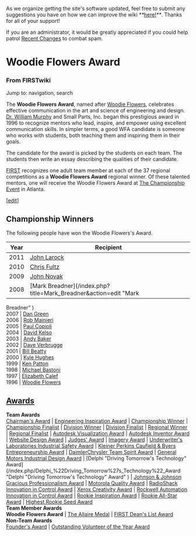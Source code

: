 As we organize getting the site's software updated, feel free to submit any
suggestions you have on how we can improve the wiki
_**_[here!](/index.php/User:Hallry/Suggestions "User:Hallry/Suggestions"
)_**_. Thanks for all of your support!

If you are an administrator, it would be greatly appreciated if you could help
patrol [Recent Changes](/index.php/Special:Recentchanges
"Special:Recentchanges" ) to combat spam.

# Woodie Flowers Award

### From FIRSTwiki

Jump to: navigation, search

The **Woodie Flowers Award**, named after [Woodie
Flowers](/index.php/Woodie_Flowers "Woodie Flowers" ), celebrates effective
communication in the art and science of engineering and design. [Dr. William
Murphy](/index.php?title=Dr._William_Murphy&action=edit "Dr. William Murphy" )
and Small Parts, Inc. began this prestigious award in 1996 to recognize
mentors who lead, inspire, and empower using excellent communication skills.
In simpler terms, a good WFA candidate is someone who works with students,
both teaching them and inspiring them in their goals.

The candidate for the award is picked by the students on each team. The
students then write an essay describing the qualities of their candidate.

[FIRST](/index.php/FIRST "FIRST" ) recognizes one adult team member at each of
the 37 regional competitions as a **Woodie Flowers Award** regional winner. Of
these talented mentors, one will receive the Woodie Flowers Award at [The
Championship Event](/index.php/The_Championship_Event "The Championship Event"
) in Atlanta.

[[edit](/index.php?title=Woodie_Flowers_Award&action=edit&section=1 "Edit
section: Championship Winners" )]

## Championship Winners

The following people have won the Woodie Flowers's Award.

Year |  Recipient  
---|---  
2011 |  [John Larock](/index.php?title=John_Larock&action=edit "John Larock" )  
2010 |  [Chris Fultz](/index.php/Chris_Fultz "Chris Fultz" )  
2009 |  [John Novak](/index.php?title=John_Novak&action=edit "John Novak" )  
2008 |  [Mark Breadner](/index.php?title=Mark_Breadner&action=edit "Mark
Breadner" )  
2007 |  [Dan Green](/index.php?title=Dan_Green&action=edit "Dan Green" )  
2006 |  [Rob Mainieri](/index.php?title=Rob_Mainieri&action=edit "Rob
Mainieri" )  
2005 |  [Paul Copioli](/index.php/Paul_Copioli "Paul Copioli" )  
2004 |  [David Kelso](/index.php/David_Kelso "David Kelso" )  
2003 |  [Andy Baker](/index.php/Andy_Baker "Andy Baker" )  
2002 |  [Dave Verbrugge](/index.php/Dave_Verbrugge "Dave Verbrugge" )  
2001 |  [Bill Beatty](/index.php/Bill_Beatty "Bill Beatty" )  
2000 |  [Kyle Hughes](/index.php/Kyle_Hughes "Kyle Hughes" )  
1999 |  [Ken Patton](/index.php/Ken_Patton "Ken Patton" )  
1998 |  [Michael Bastoni](/index.php?title=Michael_Bastoni&action=edit
"Michael Bastoni" )  
1997 |  [Elizabeth Calef](/index.php?title=Elizabeth_Calef&action=edit
"Elizabeth Calef" )  
1996 |  [Woodie Flowers](/index.php/Woodie_Flowers "Woodie Flowers" )  
  
  

[Awards](/index.php/Awards "Awards" )  
---  
**Team Awards**   
[Chairman's Award](/index.php/Chairman%27s_Award "Chairman's Award" ) |
[Engineering Inspiration Award](/index.php/Engineering_Inspiration_Award
"Engineering Inspiration Award" ) | [Championship
Winner](/index.php/Championship_Winner "Championship Winner" ) | [Championship
Finalist](/index.php/Championship_Finalist "Championship Finalist" ) |
[Division Winner](/index.php/Division_Winner "Division Winner" ) | [Division
Finalist](/index.php/Division_Finalist "Division Finalist" ) | [Regional
Winner](/index.php/Regional_Winner "Regional Winner" ) | [Regional
Finalist](/index.php/Regional_Finalist "Regional Finalist" ) | [Autodesk
Visualization Award](/index.php/Autodesk_Visualization_Award "Autodesk
Visualization Award" ) | [Autodesk Inventor
Award](/index.php/Autodesk_Inventor_Award "Autodesk Inventor Award" ) |
[Website Design Award](/index.php/Website_Design_Award "Website Design Award"
) | [Judges' Award](/index.php/Judges%27_Award "Judges' Award" ) | [Imagery
Award](/index.php/Imagery_Award "Imagery Award" ) | [Underwriter's
Laboratories Industrial Safety
Award](/index.php/Underwriter%27s_Laboratories_Industrial_Safety_Award
"Underwriter's Laboratories Industrial Safety Award" ) | [Kleiner Perkins
Caufield &amp; Byers Entrepreneurship
Award](/index.php/Kleiner_Perkins_Caufield_%26_Byers_Entrepreneurship_Award
"Kleiner Perkins Caufield & Byers Entrepreneurship Award" ) | [DaimlerChrysler
Team Spirit Award](/index.php/DaimlerChrysler_Team_Spirit_Award
"DaimlerChrysler Team Spirit Award" ) | [General Motors Industrial Design
Award](/index.php/General_Motors_Industrial_Design_Award "General Motors
Industrial Design Award" ) | [Delphi "Driving Tomorrow's Technology"
Award](/index.php/Delphi_%22Driving_Tomorrow%27s_Technology%22_Award "Delphi
"Driving Tomorrow's Technology" Award" ) | [Johnson &amp; Johnson Gracious
Professionalism
Award](/index.php/Johnson_%26_Johnson_Gracious_Professionalism_Award "Johnson
& Johnson Gracious Professionalism Award" ) | [Motorola Quality
Award](/index.php/Motorola_Quality_Award "Motorola Quality Award" ) |
[RadioShack Innovation in Control
Award](/index.php/RadioShack_Innovation_in_Control_Award "RadioShack
Innovation in Control Award" ) | [Xerox Creativity
Award](/index.php/Xerox_Creativity_Award "Xerox Creativity Award" ) |
[Rockwell Automation Innovation in Control
Award](/index.php/Rockwell_Automation_Innovation_in_Control_Award "Rockwell
Automation Innovation in Control Award" ) | [Rookie Inspiration
Award](/index.php/Rookie_Inspiration_Award "Rookie Inspiration Award" ) |
[Rookie All-Star Award](/index.php/Rookie_All-Star_Award "Rookie All-Star
Award" ) | [Highest Rookie Seed Award](/index.php/Highest_Rookie_Seed_Award
"Highest Rookie Seed Award" )  
**Team Member Awards**   
**Woodie Flowers Award** | [The Allaire Medal](/index.php/The_Allaire_Medal "The Allaire Medal" ) | [FIRST Dean's List Award](/index.php/FIRST_Dean%27s_List_Award "FIRST Dean's List Award" )   
**Non-Team Awards**   
[Founder's Award](/index.php/Founder%27s_Award "Founder's Award" ) |
[Outstanding Volunteer of the Year
Award](/index.php/Outstanding_Volunteer_of_the_Year_Award "Outstanding
Volunteer of the Year Award" )  
  
